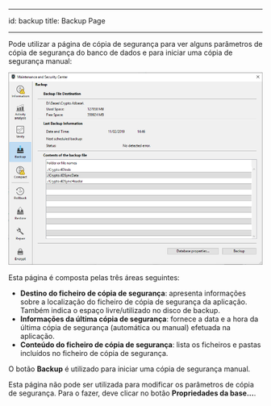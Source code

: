 - - -
id: backup title: Backup Page
- - -

Pode utilizar a página de cópia de segurança para ver alguns parâmetros de cópia de segurança do banco de dados e para iniciar uma cópia de segurança manual:

![](../assets/en/MSC/msc_Backup.png)

Esta página é composta pelas três áreas seguintes:

- **Destino do ficheiro de cópia de segurança**: apresenta informações sobre a localização do ficheiro de cópia de segurança da aplicação. Também indica o espaço livre/utilizado no disco de backup.
- **Informações da última cópia de segurança**: fornece a data e a hora da última cópia de segurança (automática ou manual) efetuada na aplicação.
- **Conteúdo do ficheiro de cópia de segurança**: lista os ficheiros e pastas incluídos no ficheiro de cópia de segurança.

O botão **Backup** é utilizado para iniciar uma cópia de segurança manual.

Esta página não pode ser utilizada para modificar os parâmetros de cópia de segurança. Para o fazer, deve clicar no botão **Propriedades da base...**.
